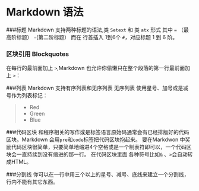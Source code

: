 Markdown 语法
=========
###标题
Markdown 支持两种标题的语法,类 `Setext` 和 类 `atx` 形式
其中 `=` （最高阶标题） `-`(第二阶标题） 而在 行首插入 1到6个 `#`，对应标题 1 到 6 阶。

### 区块引用 Blockquotes
在每行的最前面加上 `>`,Markdown 也允许你偷懒只在整个段落的第一行最前面加上 `>`：

###列表
Markdown 支持有序列表和无序列表
无序列表 使用星号、加号或是减号作为列表标记：

>* Red
>* Green
>* Blue

###代码区块
和程序相关的写作或是标签语言原始码通常会有已经排版好的代码区块。Markdown 会用`pre`和`code`标签把代码区块抱起来。
要在Markdwon 中奖励代码区块很简单，只要简单地缩进4个空格或是一个制表符即可以，一个代码区块会一直持续到没有缩进的那一行。
在代码区块里面 各种符号比如`&`  、`>`会自动转成HTML。


###分割线
你可以在一行中用三个以上的星号、减号、底线来建立一个分割线，行内不能有其它东西。
